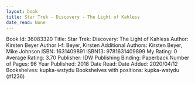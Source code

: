 ```yaml
---
layout: book
title: Star Trek - Discovery - The Light of Kahless
date_read: None
---
```


Book Id: 36083320
Title: Star Trek: Discovery: The Light of Kahless
Author: Kirsten Beyer
Author l-f: Beyer, Kirsten
Additional Authors: Kirsten Beyer, Mike Johnson
ISBN: 1631409891
ISBN13: 9781631409899
My Rating: 0
Average Rating: 3.70
Publisher: IDW Publishing
Binding: Paperback
Number of Pages: 96
Year Published: 2018
Date Read: 
Date Added: 2020/04/12
Bookshelves: kupka-wstydu
Bookshelves with positions: kupka-wstydu (#1236)

